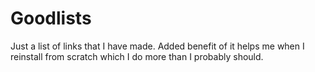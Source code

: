 Goodlists
=========

Just a list of links that I have made. Added benefit of it helps me when I reinstall from scratch which I do more than I probably should.
